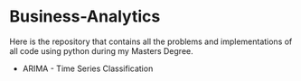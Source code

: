 # Business-Analytics
Here is the repository that contains all the problems and implementations of all code using python during my Masters Degree.

* ARIMA - Time Series Classification
